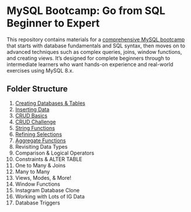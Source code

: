 # MySQL Bootcamp: Go from SQL Beginner to Expert
This repository contains materials for a [comprehensive MySQL bootcamp](https://www.udemy.com/course/the-ultimate-mysql-bootcamp-go-from-sql-beginner-to-expert/?couponCode=ST18MT12125AUS) that starts with database fundamentals and SQL syntax, then moves on to advanced techniques such as complex queries, joins, window functions, and creating views. It’s designed for complete beginners through to intermediate learners who want hands-on experience and real-world exercises using MySQL 8.x.

## Folder Structure
1. [Creating Databases & Tables](https://github.com/ndomah/MySQL-Bootcamp-Go-from-SQL-Beginner-to-Expert/tree/main/1.%20Creating%20Databases%20%26%20Tables)
2. [Inserting Data](https://github.com/ndomah/MySQL-Bootcamp-Go-from-SQL-Beginner-to-Expert/tree/main/2.%20Inserting%20Data)
3. [CRUD Basics](https://github.com/ndomah/MySQL-Bootcamp-Go-from-SQL-Beginner-to-Expert/tree/main/3.%20CRUD%20Basics)
4. [CRUD Challenge](https://github.com/ndomah/MySQL-Bootcamp-Go-from-SQL-Beginner-to-Expert/tree/main/4.%20CRUD%20Challenge)
5. [String Functions](https://github.com/ndomah/MySQL-Bootcamp-Go-from-SQL-Beginner-to-Expert/tree/main/5.%20String%20Functions)
6. [Refining Selections](https://github.com/ndomah/MySQL-Bootcamp-Go-from-SQL-Beginner-to-Expert/tree/main/6.%20Refining%20Selections)
7. [Aggregate Functions](https://github.com/ndomah/MySQL-Bootcamp-Go-from-SQL-Beginner-to-Expert/tree/main/7.%20Aggregate%20Functions)
8. Revisiting Data Types
9. Comparison & Logical Operators
10. Constraints & ALTER TABLE
11. One to Many & Joins
12. Many to Many
13. Views, Modes, & More!
14. Window Functions
15. Instagram Database Clone
16. Working with Lots of IG Data
17. Database Triggers

